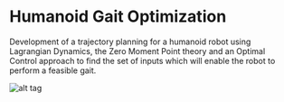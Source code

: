 ﻿# Humanoid Gait Optimization

Development of a trajectory planning for a humanoid robot using Lagrangian Dynamics, the Zero Moment Point theory and an Optimal Control approach to find the set of inputs which will enable the robot to perform a feasible gait.

![alt tag](https://github.com/felipheggaliza/HumanoidGaitOptimization/blob/master/Reference%2520Notes/Humanoid_Physics.JPG?raw=true)

